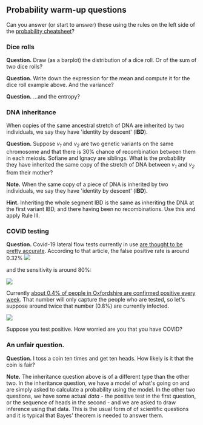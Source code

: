 ## Probability warm-up questions

Can you answer (or start to answer) these using the rules on the left side of the [probability
cheatsheet](../../notes/Probability%20cheatsheet.pdf)?

### Dice rolls

**Question.** Draw (as a barplot) the distribution of a dice roll.  Or of the sum of two dice rolls?

**Question.** Write down the expression for the mean and compute it for the dice roll example above.  And the variance?

**Question.** ...and the entropy?

### DNA inheritance

When copies of the same ancestral stretch of DNA are inherited by two individuals, we say they have
'identity by descent' (**IBD**).

**Question.** Suppose <em>v<sub>1</sub></em> and <em>v<sub>2</sub></em> are two genetic variants on
the same chromosome and that there is 30% chance of recombination between them in each meiosis.
Sofiane and Ignacy are siblings. What is the probability they have inherited the same copy of the stretch of DNA between <em>v<sub>1</sub></em> and <em>v<sub>2</sub></em> from their mother?

**Note.** When the same copy of a piece of DNA is inherited by two individuals, we say they have 'identity by descent' (**IBD**). 

**Hint.** Inheriting the whole segment IBD is the same as inheriting the DNA at the first variant IBD, and there having been no recombinations.  Use this and apply Rule III.

### COVID testing

**Question.** Covid-19 lateral flow tests currently in use [are thought to be pretty
accurate](https://www.ox.ac.uk/news/2020-11-11-oxford-university-and-phe-confirm-lateral-flow-tests-show-high-specificity-and-are). According to that article, the false positive rate is around 0.32% 
<img src="https://render.githubusercontent.com/render/math?math=P(\text{positive}|\text{not infected}) = 0.0032">

and the sensitivity is around 80%:

<img src="https://render.githubusercontent.com/render/math?math=P(\text{positive}|\text{infected}) = 0.8">

Currently [about 0.4% of people in Oxfordshire are confirmed positive every
week](https://phdashboard.oxfordshire.gov.uk). That number will only capture the people who are
tested, so let's suppose around twice that number (0.8%) are currently infected.

<img src="https://render.githubusercontent.com/render/math?math=P(\text{infected}) = 0.004">

Suppose you test positive.  How worried are you that you have COVID?

### An unfair question.

**Question.** I toss a coin ten times and get ten heads.  How likely is it that the coin is fair?

**Note.** The inheritance question above is of a different type than the other two. In the
inheritance question, we have a model of what's going on and are simply asked to calculate a
probability using the model. In the other two questions, we have some actual *data* - the positive
test in the first question, or the sequence of heads in the second - and we are asked to draw inference using that data. This is the usual form of of scientific questions and it is typical that Bayes' theorem is needed to answer them.
